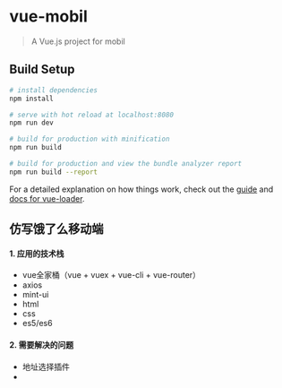 # vue-mobil

> A Vue.js project for mobil

## Build Setup

``` bash
# install dependencies
npm install

# serve with hot reload at localhost:8080
npm run dev

# build for production with minification
npm run build

# build for production and view the bundle analyzer report
npm run build --report
```

For a detailed explanation on how things work, check out the [guide](http://vuejs-templates.github.io/webpack/) and [docs for vue-loader](http://vuejs.github.io/vue-loader).


## 仿写饿了么移动端
#### 1. 应用的技术栈
* vue全家桶（vue + vuex + vue-cli + vue-router）
* axios
* mint-ui
* html
* css
* es5/es6

#### 2. 需要解决的问题
* 地址选择插件
* 



